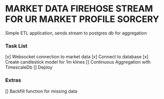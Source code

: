 # MARKET DATA FIREHOSE STREAM FOR UR MARKET PROFILE SORCERY

Simple ETL application, sends stream to postgres db for aggregation

### Task List

[x] Websocket connection to market data
[x] Connect to database
[x] Create candlestick model for 1m klines
[] Continuous Aggregation with TimescaleDb
[] Deploy

### Extras

[] Backfill function for missing data
